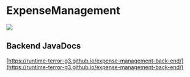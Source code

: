 # ExpenseManagement

![](https://img.shields.io/github/workflow/status/Runtime-Terror-G3/expense-management-back-end/Build)

## Backend JavaDocs
[https://runtime-terror-g3.github.io/expense-management-back-end/](https://runtime-terror-g3.github.io/expense-management-back-end/)

